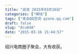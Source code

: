 ```yaml
---
title: "说说 2015年03月16日"
categories: ["嘀咕"]
tags: ["来自QQ空间 qzone.qq.com"]
draft: false
slug: "8cu84A"
date: "2015-03-16 15:44:57"
---
```


绍兴电商圈子聚会，大有收获。
